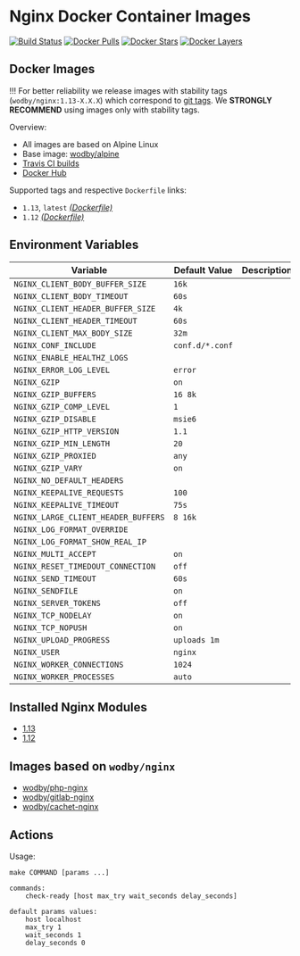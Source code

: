# Nginx Docker Container Images

[![Build Status](https://travis-ci.org/wodby/nginx.svg?branch=master)](https://travis-ci.org/wodby/nginx)
[![Docker Pulls](https://img.shields.io/docker/pulls/wodby/nginx.svg)](https://hub.docker.com/r/wodby/nginx)
[![Docker Stars](https://img.shields.io/docker/stars/wodby/nginx.svg)](https://hub.docker.com/r/wodby/nginx)
[![Docker Layers](https://images.microbadger.com/badges/image/wodby/nginx.svg)](https://microbadger.com/images/wodby/nginx)

## Docker Images

!!! For better reliability we release images with stability tags (`wodby/nginx:1.13-X.X.X`) which correspond to [git tags](https://github.com/wodby/nginx/releases). We **STRONGLY RECOMMEND** using images only with stability tags. 

Overview:

* All images are based on Alpine Linux
* Base image: [wodby/alpine](https://github.com/wodby/alpine)
* [Travis CI builds](https://travis-ci.org/wodby/nginx) 
* [Docker Hub](https://hub.docker.com/r/wodby/nginx)

Supported tags and respective `Dockerfile` links:

* `1.13`, `latest` [_(Dockerfile)_](https://github.com/wodby/nginx/tree/master/Dockerfile)
* `1.12` [_(Dockerfile)_](https://github.com/wodby/nginx/tree/master/Dockerfile)

## Environment Variables

| Variable                            | Default Value   | Description |
| ----------------------------------- | --------------- | ----------- |
| `NGINX_CLIENT_BODY_BUFFER_SIZE`     | `16k`           |             |
| `NGINX_CLIENT_BODY_TIMEOUT`         | `60s`           |             |
| `NGINX_CLIENT_HEADER_BUFFER_SIZE`   | `4k`            |             |
| `NGINX_CLIENT_HEADER_TIMEOUT`       | `60s`           |             |
| `NGINX_CLIENT_MAX_BODY_SIZE`        | `32m`           |             |
| `NGINX_CONF_INCLUDE`                | `conf.d/*.conf` |             |
| `NGINX_ENABLE_HEALTHZ_LOGS`         |                 |             |
| `NGINX_ERROR_LOG_LEVEL`             | `error`         |             |
| `NGINX_GZIP`                        | `on`            |             |
| `NGINX_GZIP_BUFFERS`                | `16 8k`         |             |
| `NGINX_GZIP_COMP_LEVEL`             | `1`             |             |
| `NGINX_GZIP_DISABLE`                | `msie6`         |             |
| `NGINX_GZIP_HTTP_VERSION`           | `1.1`           |             |
| `NGINX_GZIP_MIN_LENGTH`             | `20`            |             |
| `NGINX_GZIP_PROXIED`                | `any`           |             |
| `NGINX_GZIP_VARY`                   | `on`            |             |
| `NGINX_NO_DEFAULT_HEADERS`          |                 |             |
| `NGINX_KEEPALIVE_REQUESTS`          | `100`           |             |
| `NGINX_KEEPALIVE_TIMEOUT`           | `75s`           |             |
| `NGINX_LARGE_CLIENT_HEADER_BUFFERS` | `8 16k`         |             |
| `NGINX_LOG_FORMAT_OVERRIDE`         |                 |             |
| `NGINX_LOG_FORMAT_SHOW_REAL_IP`     |                 |             |
| `NGINX_MULTI_ACCEPT`                | `on`            |             |
| `NGINX_RESET_TIMEDOUT_CONNECTION`   | `off`           |             |
| `NGINX_SEND_TIMEOUT`                | `60s`           |             |
| `NGINX_SENDFILE`                    | `on`            |             |
| `NGINX_SERVER_TOKENS`               | `off`           |             |
| `NGINX_TCP_NODELAY`                 | `on`            |             |
| `NGINX_TCP_NOPUSH`                  | `on`            |             |
| `NGINX_UPLOAD_PROGRESS`             | `uploads 1m`    |             |
| `NGINX_USER`                        | `nginx`         |             |
| `NGINX_WORKER_CONNECTIONS`          | `1024`          |             |
| `NGINX_WORKER_PROCESSES`            | `auto`          |             |

## Installed Nginx Modules

* [1.13](https://raw.githubusercontent.com/wodby/nginx/master/tests/nginx_modules)
* [1.12](https://raw.githubusercontent.com/wodby/nginx/master/tests/nginx_modules)

## Images based on `wodby/nginx`

* [wodby/php-nginx](https://github.com/wodby/php-nginx)
* [wodby/gitlab-nginx](https://github.com/wodby/gitlab-nginx)
* [wodby/cachet-nginx](https://github.com/wodby/cachet-nginx)

## Actions

Usage:
```
make COMMAND [params ...]

commands:
    check-ready [host max_try wait_seconds delay_seconds]
 
default params values:
    host localhost
    max_try 1
    wait_seconds 1
    delay_seconds 0
```
